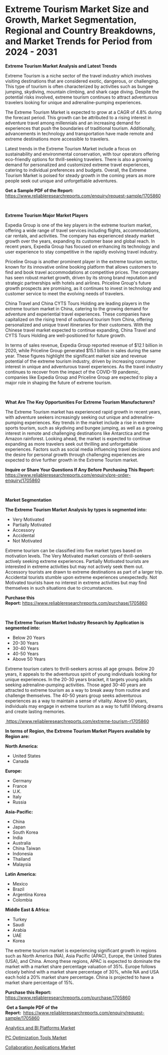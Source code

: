 <p><h1>Extreme Tourism Market Size and Growth, Market Segmentation, Regional and Country Breakdowns, and Market Trends for Period from 2024 -  2031</h1></p><p><strong>Extreme Tourism Market Analysis and Latest Trends</strong></p>
<p><p>Extreme Tourism is a niche sector of the travel industry which involves visiting destinations that are considered exotic, dangerous, or challenging. This type of tourism is often characterized by activities such as bungee jumping, skydiving, mountain climbing, and shark cage diving. Despite the potential risks involved, extreme tourism continues to attract adventurous travelers looking for unique and adrenaline-pumping experiences.</p><p>The Extreme Tourism Market is expected to grow at a CAGR of 4.8% during the forecast period. This growth can be attributed to a rising interest in adventure travel among millennials and an increasing demand for experiences that push the boundaries of traditional tourism. Additionally, advancements in technology and transportation have made remote and extreme destinations more accessible to travelers.</p><p>Latest trends in the Extreme Tourism Market include a focus on sustainability and environmental conservation, with tour operators offering eco-friendly options for thrill-seeking travelers. There is also a growing demand for personalized and customized extreme travel experiences, catering to individual preferences and budgets. Overall, the Extreme Tourism Market is poised for steady growth in the coming years as more people seek out unique and unforgettable adventures.</p></p>
<p><strong>Get a Sample PDF of the Report:&nbsp;</strong> <a href="https://www.reliableresearchreports.com/enquiry/request-sample/1705860">https://www.reliableresearchreports.com/enquiry/request-sample/1705860</a></p>
<p>&nbsp;</p>
<p><strong>Extreme Tourism Major Market Players</strong></p>
<p><p>Expedia Group is one of the key players in the extreme tourism market, offering a wide range of travel services including flights, accommodations, car rentals, and activities. The company has experienced steady market growth over the years, expanding its customer base and global reach. In recent years, Expedia Group has focused on enhancing its technology and user experience to stay competitive in the rapidly evolving travel industry.</p><p>Priceline Group is another prominent player in the extreme tourism sector, known for its innovative online booking platform that allows customers to find and book travel accommodations at competitive prices. The company has seen robust market growth, driven by its strong brand reputation and strategic partnerships with hotels and airlines. Priceline Group's future growth prospects are promising, as it continues to invest in technology and customer service to meet the evolving needs of travelers.</p><p>China Travel and China CYTS Tours Holding are leading players in the extreme tourism market in China, catering to the growing demand for adventure and experiential travel experiences. These companies have capitalized on the rising trend of outbound tourism from China, offering personalized and unique travel itineraries for their customers. With the Chinese travel market expected to continue expanding, China Travel and CYTS Tours Holding are well-positioned for future growth.</p><p>In terms of sales revenue, Expedia Group reported revenue of $12.1 billion in 2020, while Priceline Group generated $15.1 billion in sales during the same year. These figures highlight the significant market size and revenue potential of the extreme tourism industry, driven by increasing consumer interest in unique and adventurous travel experiences. As the travel industry continues to recover from the impact of the COVID-19 pandemic, companies like Expedia Group and Priceline Group are expected to play a major role in shaping the future of extreme tourism.</p></p>
<p>&nbsp;</p>
<p><strong>What Are The Key Opportunities For Extreme Tourism Manufacturers?</strong></p>
<p><p>The Extreme Tourism market has experienced rapid growth in recent years, with adventure seekers increasingly seeking out unique and adrenaline-pumping experiences. Key trends in the market include a rise in extreme sports tourism, such as skydiving and bungee jumping, as well as a growing interest in remote and challenging destinations like Antarctica and the Amazon rainforest. Looking ahead, the market is expected to continue expanding as more travelers seek out thrilling and unforgettable experiences. Factors such as social media influencing travel decisions and the desire for personal growth through challenging experiences are expected to drive further growth in the Extreme Tourism market.</p></p>
<p><strong>Inquire or Share Your Questions If Any Before Purchasing This Report:</strong> <a href="https://www.reliableresearchreports.com/enquiry/pre-order-enquiry/1705860">https://www.reliableresearchreports.com/enquiry/pre-order-enquiry/1705860</a></p>
<p>&nbsp;</p>
<p><strong>Market Segmentation</strong></p>
<p><strong>The Extreme Tourism Market Analysis by types is segmented into:</strong></p>
<p><ul><li>Very Motivated</li><li>Partially Motivated</li><li>Accessory</li><li>Accidental</li><li>Not Motivated</li></ul></p>
<p><p>Extreme tourism can be classified into five market types based on motivation levels. The Very Motivated market consists of thrill-seekers actively seeking extreme experiences. Partially Motivated tourists are interested in extreme activities but may not actively seek them out. Accessory tourists are drawn to extreme destinations as part of a larger trip. Accidental tourists stumble upon extreme experiences unexpectedly. Not Motivated tourists have no interest in extreme activities but may find themselves in such situations due to circumstances.</p></p>
<p><strong>Purchase this Report:&nbsp;</strong><a href="https://www.reliableresearchreports.com/purchase/1705860">https://www.reliableresearchreports.com/purchase/1705860</a></p>
<p>&nbsp;</p>
<p><strong>The Extreme Tourism Market Industry Research by Application is segmented into:</strong></p>
<p><ul><li>Below 20 Years</li><li>20-30 Years</li><li>30-40 Years</li><li>40-50 Years</li><li>Above 50 Years</li></ul></p>
<p><p>Extreme tourism caters to thrill-seekers across all age groups. Below 20 years, it appeals to the adventurous spirit of young individuals looking for unique experiences. In the 20-30 years bracket, it targets young adults seeking adrenaline-pumping activities. Those aged 30-40 years are attracted to extreme tourism as a way to break away from routine and challenge themselves. The 40-50 years group seeks adventurous experiences as a way to maintain a sense of vitality. Above 50 years, individuals may engage in extreme tourism as a way to fulfill lifelong dreams and create lasting memories.</p></p>
<p><a href="https://www.reliableresearchreports.com/extreme-tourism-r1705860">&nbsp;https://www.reliableresearchreports.com/extreme-tourism-r1705860</a></p>
<p><strong>In terms of Region, the Extreme Tourism Market Players available by Region are:</strong></p>
<p>
    <p> <strong> North America: </strong>
        <ul>
            <li>United States</li>
            <li>Canada</li>
        </ul>
        </p> 
    <p> <strong> Europe: </strong>
        <ul>
            <li>Germany</li>
            <li>France</li>
            <li>U.K.</li>
            <li>Italy</li>
            <li>Russia</li>
        </ul>
        </p> 
    <p> <strong> Asia-Pacific: </strong>
        <ul>
            <li>China</li>
            <li>Japan</li>
            <li>South Korea</li>
            <li>India</li>
            <li>Australia</li>
            <li>China Taiwan</li>
            <li>Indonesia</li>
            <li>Thailand</li>
            <li>Malaysia</li>
        </ul>
        </p> 
    <p> <strong> Latin America: </strong>
        <ul>
            <li>Mexico</li>
            <li>Brazil</li>
            <li>Argentina Korea</li>
            <li>Colombia</li>
        </ul>
        </p> 
    <p> <strong> Middle East & Africa: </strong>
        <ul>
            <li>Turkey</li>
            <li>Saudi</li>
            <li>Arabia</li>
            <li>UAE</li>
            <li>Korea</li>
        </ul>
    </p>
    </p>
<p><p>The extreme tourism market is experiencing significant growth in regions such as North America (NA), Asia Pacific (APAC), Europe, the United States (USA), and China. Among these regions, APAC is expected to dominate the market with a market share percentage valuation of 35%. Europe follows closely behind with a market share percentage of 30%, while NA and USA each hold a 20% market share percentage. China is projected to have a market share percentage of 15%.</p></p>
<p><strong>Purchase this Report: </strong><a href="https://www.reliableresearchreports.com/purchase/1705860">https://www.reliableresearchreports.com/purchase/1705860</a></p>
<p>&nbsp;<strong>Get a Sample PDF of the Report:&nbsp;&nbsp;</strong><a href="https://www.reliableresearchreports.com/enquiry/request-sample/1705860">https://www.reliableresearchreports.com/enquiry/request-sample/1705860</a></p>
<p><strong></strong></p>
<p><p><a href="https://github.com/nafiafirdania/Market-Research-Report-List-1/blob/main/analytics-and-bi-platforms-market.md">Analytics and BI Platforms Market</a></p><p><a href="https://github.com/kulaberyasin52/Market-Research-Report-List-1/blob/main/pc-optimization-tools-market.md">PC Optimization Tools Market</a></p><p><a href="https://github.com/faisalayoob601/Market-Research-Report-List-1/blob/main/collaboration-applications-market.md">Collaboration Applications Market</a></p></p>